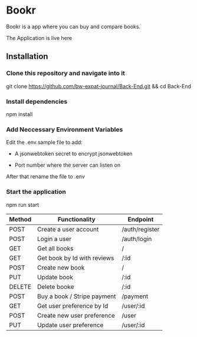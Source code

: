 # Bookr

Bookr is a app where you can buy and compare books.

The Application is live here 

## Installation

### Clone this repository and navigate into it

git clone https://github.com/bw-expat-journal/Back-End.git && cd Back-End

### Install dependencies

npm install

### Add Neccessary Environment Variables
Edit the .env.sample file to add:

- A jsonwebtoken secret to encrypt jsonwebtoken

- Port number where the server can listen on

After that rename the file to .env

### Start the application
npm run start

|     Method | Functionality              | Endpoint      |
| ---------- | -------------              | ----------    |
| POST       |Create a user account       | /auth/register|
| POST       |Login a user                | /auth/login   |
| GET        | Get all books              | /             |
| GET        | Get book by Id with reviews| /:id          |
| POST       |Create new book             | /             |
| PUT        | Update book                | /:id          |
| DELETE     |Delete booke                | /:id          |
| POST       |Buy a book / Stripe payment | /payment      |
| GET        |Get user preference by Id   | /user/:id     |
| POST       |Create new user preference  | /user         |
| PUT        |Update user preference      | /user/:id     |